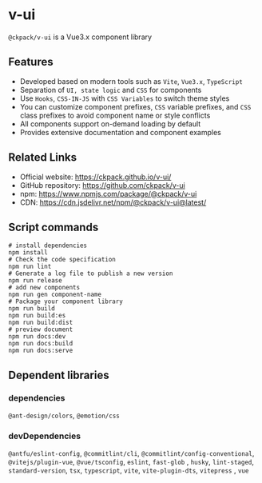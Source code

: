# v-ui

`@ckpack/v-ui` is a Vue3.x component library

## Features

+ Developed based on modern tools such as `Vite`, `Vue3.x`, `TypeScript`
+ Separation of `UI, state logic` and `CSS` for components
+ Use `Hooks`, `CSS-IN-JS` with `CSS Variables` to switch theme styles
+ You can customize component prefixes, `CSS` variable prefixes, and `CSS` class prefixes to avoid component name or style conflicts
+ All components support on-demand loading by default
+ Provides extensive documentation and component examples

## Related Links

+ Official website: https://ckpack.github.io/v-ui/
+ GitHub repository: https://github.com/ckpack/v-ui
+ npm: https://www.npmjs.com/package/@ckpack/v-ui
+ CDN: https://cdn.jsdelivr.net/npm/@ckpack/v-ui@latest/

## Script commands

```shell
# install dependencies
npm install
# Check the code specification
npm run lint
# Generate a log file to publish a new version
npm run release
# add new components
npm run gen component-name
# Package your component library
npm run build
npm run build:es
npm run build:dist
# preview document
npm run docs:dev
npm run docs:build
npm run docs:serve
```

## Dependent libraries

### dependencies
`@ant-design/colors`, `@emotion/css`
### devDependencies

`@antfu/eslint-config`, `@commitlint/cli`, `@commitlint/config-conventional`, `@vitejs/plugin-vue`, `@vue/tsconfig`, `eslint`, `fast-glob` , `husky`, `lint-staged`, `standard-version`, `tsx`, `typescript`, `vite`, `vite-plugin-dts`, `vitepress` , `vue`
